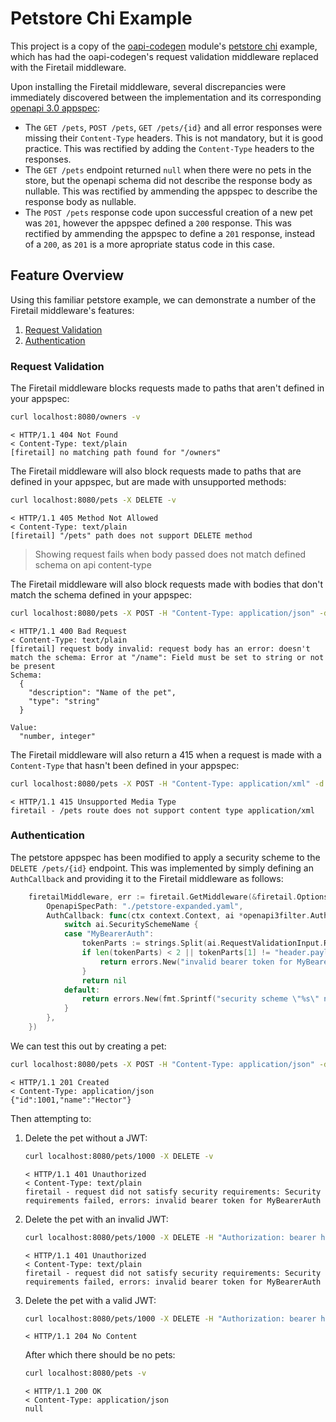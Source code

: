# Petstore Chi Example

This project is a copy of the [oapi-codegen](https://github.com/deepmap/oapi-codegen) module's [petstore chi](https://github.com/deepmap/oapi-codegen/tree/master/examples/petstore-expanded/chi) example, which has had the oapi-codegen's request validation middleware replaced with the Firetail middleware.

Upon installing the Firetail middleware, several discrepancies were immediately discovered between the implementation and its corresponding [openapi 3.0 appspec](https://github.com/deepmap/oapi-codegen/blob/master/examples/petstore-expanded/petstore-expanded.yaml):

- The `GET /pets`, `POST /pets`, `GET /pets/{id}` and all error responses were missing their `Content-Type` headers. This is not mandatory, but it is good practice. This was rectified by adding the `Content-Type` headers to the responses.
- The `GET /pets` endpoint returned `null` when there were no pets in the store, but the openapi schema did not describe the response body as nullable. This was rectified by ammending the appspec to describe the response body as nullable.
- The `POST /pets` response code upon successful creation of a new pet was `201`, however the appspec defined a `200` response. This was rectified by ammending the appspec to define a `201` response, instead of a `200`, as `201` is a more apropriate status code in this case.



## Feature Overview

Using this familiar petstore example, we can demonstrate a number of the Firetail middleware's features:

1. [Request Validation](#request-validation)
2. [Authentication](#authentication)



### Request Validation

The Firetail middleware blocks requests made to paths that aren't defined in your appspec:

```bash
curl localhost:8080/owners -v
```

```
< HTTP/1.1 404 Not Found
< Content-Type: text/plain
[firetail] no matching path found for "/owners"
```

The Firetail middleware will also block requests made to paths that are defined in your appspec, but are made with unsupported methods:

```bash
curl localhost:8080/pets -X DELETE -v
```

```
< HTTP/1.1 405 Method Not Allowed
< Content-Type: text/plain
[firetail] "/pets" path does not support DELETE method
```

> Showing request fails when body passed does not match defined schema on api content-type

The Firetail middleware will also block requests made with bodies that don't match the schema defined in your appspec:

```bash
curl localhost:8080/pets -X POST -H "Content-Type: application/json" -d '{"name":123}' -v
```

```
< HTTP/1.1 400 Bad Request
< Content-Type: text/plain
[firetail] request body invalid: request body has an error: doesn't match the schema: Error at "/name": Field must be set to string or not be present
Schema:
  {
    "description": "Name of the pet",
    "type": "string"
  }

Value:
  "number, integer"
```

The Firetail middleware will also return a 415 when a request is made with a `Content-Type` that hasn't been defined in your appspec:

```bash
curl localhost:8080/pets -X POST -H "Content-Type: application/xml" -d '<?xml version="1.0" encoding="UTF-8" ?><root><name>Hector</name></root>' -v
```

```
< HTTP/1.1 415 Unsupported Media Type
firetail - /pets route does not support content type application/xml
```



### Authentication

The petstore appspec has been modified to apply a security scheme to the `DELETE /pets/{id}` endpoint. This was implemented by simply defining an `AuthCallback` and providing it to the Firetail middleware as follows:

```go
	firetailMiddleware, err := firetail.GetMiddleware(&firetail.Options{
		OpenapiSpecPath: "./petstore-expanded.yaml",
		AuthCallback: func(ctx context.Context, ai *openapi3filter.AuthenticationInput) error {
			switch ai.SecuritySchemeName {
			case "MyBearerAuth":
				tokenParts := strings.Split(ai.RequestValidationInput.Request.Header.Get("Authorization"), " ")
				if len(tokenParts) < 2 || tokenParts[1] != "header.payload.signature" {
					return errors.New("invalid bearer token for MyBearerAuth")
				}
				return nil
			default:
				return errors.New(fmt.Sprintf("security scheme \"%s\" not implemented", ai.SecuritySchemeName))
			}
		},
	})
```

We can test this out by creating a pet:

```bash
curl localhost:8080/pets -X POST -H "Content-Type: application/json" -d '{"name":"Hector"}' -v
```

```
< HTTP/1.1 201 Created
< Content-Type: application/json
{"id":1001,"name":"Hector"}
```

Then attempting to:

1. Delete the pet without a JWT:
   ```bash
   curl localhost:8080/pets/1000 -X DELETE -v
   ```

   ```
   < HTTP/1.1 401 Unauthorized
   < Content-Type: text/plain
   firetail - request did not satisfy security requirements: Security requirements failed, errors: invalid bearer token for MyBearerAuth
   ```

2. Delete the pet with an invalid JWT:
   ```bash
   curl localhost:8080/pets/1000 -X DELETE -H "Authorization: bearer header.payload.badsignature" -v
   ```

   ```
   < HTTP/1.1 401 Unauthorized
   < Content-Type: text/plain
   firetail - request did not satisfy security requirements: Security requirements failed, errors: invalid bearer token for MyBearerAuth
   ```

3. Delete the pet with a valid JWT:
   ```bash
   curl localhost:8080/pets/1000 -X DELETE -H "Authorization: bearer header.payload.signature" -v
   ```

   ```
   < HTTP/1.1 204 No Content
   ```

   After which there should be no pets:

   ```bash
   curl localhost:8080/pets -v
   ```

   ```
   < HTTP/1.1 200 OK
   < Content-Type: application/json
   null
   ```
